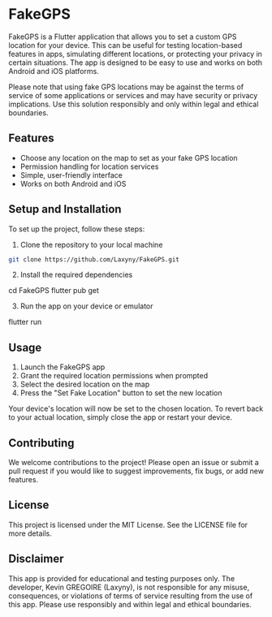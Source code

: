 # FakeGPS

FakeGPS is a Flutter application that allows you to set a custom GPS location for your device. This can be useful for testing location-based features in apps, simulating different locations, or protecting your privacy in certain situations. The app is designed to be easy to use and works on both Android and iOS platforms.

Please note that using fake GPS locations may be against the terms of service of some applications or services and may have security or privacy implications. Use this solution responsibly and only within legal and ethical boundaries.

## Features

- Choose any location on the map to set as your fake GPS location
- Permission handling for location services
- Simple, user-friendly interface
- Works on both Android and iOS

## Setup and Installation

To set up the project, follow these steps:

1. Clone the repository to your local machine
```bash
git clone https://github.com/Laxyny/FakeGPS.git
```



2. Install the required dependencies

cd FakeGPS
flutter pub get



3. Run the app on your device or emulator

flutter run



## Usage

1. Launch the FakeGPS app
2. Grant the required location permissions when prompted
3. Select the desired location on the map
4. Press the "Set Fake Location" button to set the new location

Your device's location will now be set to the chosen location. 
To revert back to your actual location, simply close the app or restart your device.

## Contributing

We welcome contributions to the project! Please open an issue or submit a pull request if you would like to suggest improvements, fix bugs, or add new features.

## License

This project is licensed under the MIT License. See the LICENSE file for more details.

## Disclaimer

This app is provided for educational and testing purposes only. The developer, Kevin GREGOIRE (Laxyny), is not responsible for any misuse, consequences, or violations of terms of service resulting from the use of this app. Please use responsibly and within legal and ethical boundaries.
